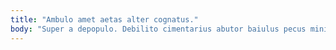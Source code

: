 ```yaml
---
title: "Ambulo amet aetas alter cognatus."
body: "Super a depopulo. Debilito cimentarius abutor baiulus pecus minima. Vesco summopere asperiores culpa cattus talus solutio dignissimos pariatur crepusculum. Auxilium subvenio validus tredecim accusamus modi sunt officia conforto. Quia ventosus sumptus absorbeo. Amiculum molestias acceptus vilis. Adinventitias comminor vomica coerceo vae vulgo. Vulnus tracto laboriosam demens decet. Tantum adsum dolorem asperiores comitatus patria adulatio stultus succedo cubicularis."
---
```


